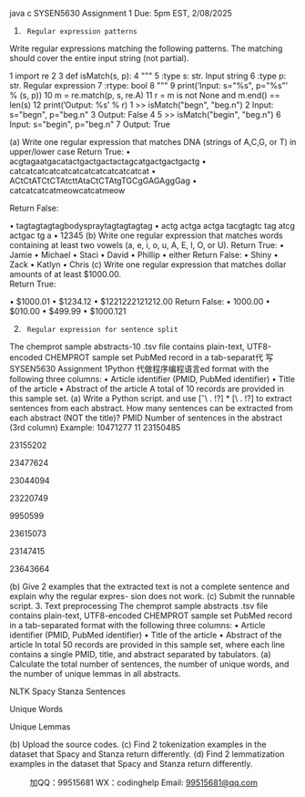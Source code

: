 java c
SYSEN5630
Assignment   1
Due:   5pm   EST, 2/08/2025


1.      Regular expression patterns
Write   regular   expressions   matching   the   following   patterns.   The   matching   should   cover   the   entire   input   string (not   partial).


1 import re
2
3 def isMatch(s, p):
4 """
5 :type s: str. Input string
6 :type p: str. Regular expression
7 :rtype: bool
8 """
9 print(’Input: s="%s", p="%s"’ % (s, p))
10 m = re.match(p, s, re.A)
11 r = m is not None and m.end() == len(s)
12 print(’Output: %s’ % r)
1 >> isMatch("begn", "beg.n")
2 Input: s="begn", p="beg.n"
3 Output: False
4
5 >> isMatch("begin", "beg.n")
6 Input: s="begin", p="beg.n"
7 Output: True


(a)    Write   one   regular   expression   that   matches   DNA   (strings   of   A,C,G, or   T) in   upper/lower   case
Return   True:
•      acgtagaatgacatactgactgactactagcatgactgactgactg
•      catcatcatcatcatcatcatcatcatcatcatcat
•      ACtCtATCtCTAtcttAtaCtCTAtgTGCgGAGAggGag
•    catcatcatcatmeowcatcatmeow




Return False:

•      tagtagtagtagbodyspraytagtagtagtag
•      actg   actga   actga   tacgtagtc   tag   atcg   actgac   tg   a
•      12345
(b)    Write   one   regular   expression   that   matches   words   containing   at   least   two   vowels   (a,   e,   i,   o, u,   A,   E,   I,   O,   or   U).
Return   True:
•    Jamie
•    Michael
•      Staci
•      David
•    Phillip
•      either
Return False:
•      Shiny
•    Zack
•      Katlyn
•    Chris
(c)    Write   one   regular   expression   that   matches   dollar   amounts   of   at   least   $1000.00.   
Return   True:

•      $1000.01
•      $1234.12
•    $1221222121212.00
Return False:
•      1000.00
•      $010.00
•      $499.99
•      $1000.121


2.      Regular expression for sentence split
The      chemprot         sample         abstracts-10   .tsv   file   contains   plain-text,   UTF8-encoded   CHEMPROT   sample set PubMed record in a tab-separat代 写SYSEN5630 Assignment 1Python
代做程序编程语言ed format with the following   three   columns:
•    Article   identifier   (PMID, PubMed   identifier)
•    Title   of   the   article
•    Abstract   of   the   article
A   total   of   10 records   are   provided   in   this   sample   set.
(a)      Write a   Python script. and   use   [ˆ\   .   \!\?]   * [\   .   \!\?]   to   extract   sentences   from   each abstract. How   many   sentences   can   be   extracted   from   each   abstract   (NOT   the   title)?
PMID
Number   of   sentences   in   the   abstract   (3rd   column)
Example:   10471277
11
23150485
   
23155202
   
23477624
   
23044094
   
23220749
   
9950599
   
23615073
   
23147415
   
23643664
   
(b)    Give   2 examples   that   the   extracted   text   is   not   a   complete   sentence   and   explain   why   the   regular   expres-   sion   does   not   work.
(c)    Submit   the   runnable   script.
3.    Text   preprocessing
The chemprot         sample         abstracts   .tsv   file contains   plain-text, UTF8-encoded CHEMPROT sample   set PubMed record in a tab-separated format with the following three columns:
•    Article   identifier   (PMID, PubMed   identifier)
•    Title   of   the   article
•    Abstract   of   the   article
In   total   50 records   are   provided   in   this   sample   set, where   each   line   contains   a   single   PMID, title, and   abstract separated by tabulators.
(a)    Calculate   the   total   number   of   sentences,   the   number   of   unique   words,   and   the   number   of   unique   lemmas in all   abstracts.
   
NLTK
Spacy
Stanza
Sentences
   
   
   
Unique Words
   
   
   
Unique Lemmas
   
   
   
(b)    Upload   the   source   codes.
(c)    Find   2 tokenization   examples   in   the   dataset   that   Spacy   and   Stanza   return   differently.
(d)    Find   2 lemmatization   examples   in   the   dataset   that   Spacy   and   Stanza   return   differently.

         
加QQ：99515681  WX：codinghelp  Email: 99515681@qq.com
